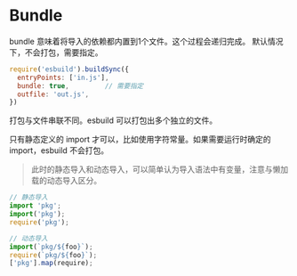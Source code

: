 # Bundle

bundle 意味着将导入的依赖都内置到1个文件。这个过程会递归完成。
默认情况下，不会打包，需要指定。

```javascript
require('esbuild').buildSync({
  entryPoints: ['in.js'],
  bundle: true,         // 需要指定
  outfile: 'out.js',
})
```

打包与文件串联不同。esbuild 可以打包出多个独立的文件。

只有静态定义的 import 才可以，比如使用字符常量。如果需要运行时确定的 import，esbuild 不会打包。

> 此时的静态导入和动态导入，可以简单认为导入语法中有变量，注意与懒加载的动态导入区分。

```javascript
// 静态导入
import 'pkg';
import('pkg');
require('pkg');

// 动态导入
import(`pkg/${foo}`);
require(`pkg/${foo}`);
['pkg'].map(require);
```